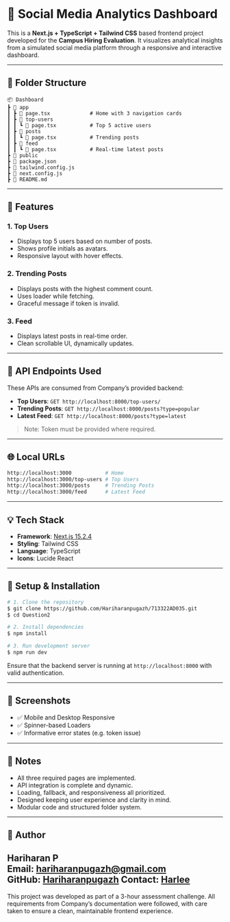 # 🚀 Social Media Analytics Dashboard

This is a **Next.js + TypeScript + Tailwind CSS** based frontend project developed for the **Campus Hiring Evaluation**. It visualizes analytical insights from a simulated social media platform through a responsive and interactive dashboard.

---

## 📂 Folder Structure

```
📦 Dashboard
┣ 📁 app
┃ ┣ 📄 page.tsx             # Home with 3 navigation cards
┃ ┣ 📁 top-users
┃ ┃ ┗ 📄 page.tsx           # Top 5 active users
┃ ┣ 📁 posts
┃ ┃ ┗ 📄 page.tsx           # Trending posts
┃ ┣ 📁 feed
┃ ┃ ┗ 📄 page.tsx           # Real-time latest posts
┣ 📁 public
┣ 📄 package.json
┣ 📄 tailwind.config.js
┣ 📄 next.config.js
┣ 📄 README.md
```

---

## 📌 Features

### 1. Top Users
- Displays top 5 users based on number of posts.
- Shows profile initials as avatars.
- Responsive layout with hover effects.

### 2. Trending Posts
- Displays posts with the highest comment count.
- Uses loader while fetching.
- Graceful message if token is invalid.

### 3. Feed
- Displays latest posts in real-time order.
- Clean scrollable UI, dynamically updates.

---

## 🚪 API Endpoints Used

These APIs are consumed from Company’s provided backend:

- **Top Users**: `GET http://localhost:8000/top-users/`
- **Trending Posts**: `GET http://localhost:8000/posts?type=popular`
- **Latest Feed**: `GET http://localhost:8000/posts?type=latest`

> Note: Token must be provided where required.

---

## 🌐 Local URLs

```bash
http://localhost:3000           # Home
http://localhost:3000/top-users # Top Users
http://localhost:3000/posts     # Trending Posts
http://localhost:3000/feed      # Latest Feed
```

---

## 💡 Tech Stack

- **Framework**: [Next.js 15.2.4](https://nextjs.org/)
- **Styling**: Tailwind CSS
- **Language**: TypeScript
- **Icons**: Lucide React

---

## 🔧 Setup & Installation

```bash
# 1. Clone the repository
$ git clone https://github.com/Hariharanpugazh/713322AD035.git
$ cd Question2

# 2. Install dependencies
$ npm install

# 3. Run development server
$ npm run dev
```

Ensure that the backend server is running at `http://localhost:8000` with valid authentication.

---

## 📸 Screenshots

- ✅ Mobile and Desktop Responsive
- ✅ Spinner-based Loaders
- ✅ Informative error states (e.g. token issue)

---

## 📢 Notes

- All three required pages are implemented.
- API integration is complete and dynamic.
- Loading, fallback, and responsiveness all prioritized.
- Designed keeping user experience and clarity in mind.
- Modular code and structured folder system.

---

## 👤 Author

**Hariharan P**  
Email: hariharanpugazh@gmail.com  
GitHub: [Hariharanpugazh](https://github.com/Hariharanpugazh)
Contact: [Harlee](https://www.harlee.pro)
---

This project was developed as part of a 3-hour assessment challenge. All requirements from Company’s documentation were followed, with care taken to ensure a clean, maintainable frontend experience.
